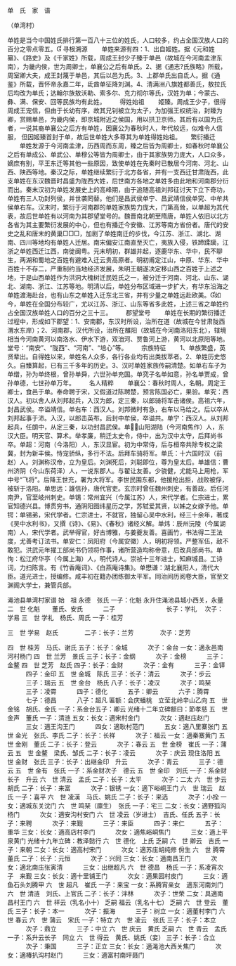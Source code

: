 

单　氏　家　谱

（单湾村）



单姓是当今中国姓氏排行第一百八十三位的姓氏，人口较多，约占全国汉族人口的百分之零点零五。
寻根溯源
　　单姓来源有四：1、出自姬姓。据《元和姓纂》、《路史》及《千家姓》所载，周成王封少子臻于单邑（故城在今河南孟津东南），为畿内侯，世为周卿士，单襄公之后有单氏。2、据《通志?氏族略》所载，周室卿大夫，成王封蔑于单邑，其后以邑为氏。3、上郡单氏出自氐人。据《通鉴》所载，晋怀帝永嘉二年，氐酋单征降刘渊。4、清满洲八旗姓都善氏，敖拉氏后均改为单氏；达翰尔族敖沃勒、索多尔、克力彻尔等氏，汉姓为单；今蒙古、彝、满、保安、回等民族均有此姓。
　　得姓始祖 
　　姬臻。周成王少子，很得周成王宠信，但由于长幼有序，故其兄钊被立为太子，为加强王权统治，封臻为卿，赏赐单邑，为畿内侯，即京城附近之侯国，用以拱卫京师。其后有以国为氏者，一说其裔单襄公之后方有单姓，因襄公为春秋时人，年代较远，似难令人信服，   但因姬臻首封于单，故后世单姓大多尊其为单姓得姓始祖。
　  繁衍播迁 
　　单姓发源于今河南孟津，历西周而东周，臻之后皆为周卿士，如春秋时单襄公之后有单成公、单武公、单穆公等皆为周卿士，由于其家族势力庞大，人口众多，嫡庶有别，平王东迁等其他一些原因，致使单姓在先秦时已散居今河南、河北、山西、陕西等地。秦汉之际，单姓继续繁衍于北方各省，并有一支西迁甘肃陇西，此支单姓在东汉魏晋时昌盛为陇西大姓，后世南方各地之单姓多由此地和河南郡分衍而出。秦末汉初为单姓发展史上的高峰期，由于追随高祖刘邦征讨天下立下奇功，单姓有三人功封列侯，并世袭罔替。他们是昌武侯单宁、昌武靖信侯单究、中牟共侯单右车。汉末时，繁衍于河南郡的单姓家族势力庞大，门第高耸，以单超为其代表，故后世单姓有以河南为其郡望堂号的。魏晋南北朝至隋唐，单姓人依旧以北方各省为其主要繁衍发展的中心，但也有播迁今安徽、江苏等南方省份者。唐代的安史之乱和唐末的黄巢□□□，加剧了单姓南迁的步伐，今江苏、浙江、湖北、湖南、四川等地均有单姓人迁居。南宋偏安江南直至灭亡，夷族入侵，铁蹄蹂躏，江浙之单姓西迁江西，南徙闽粤。元末明初，群雄并起，逐鹿华东、华中，民不聊生，两湖和蜀地之百姓有避难入迁云贵高原者。明初甫定江山，中原、华东、华中百姓十不存二，严重制约当地经济发展，朱明王朝遂决定移山西之百姓于上述之地，于是山西单姓作为洪洞大槐树迁民姓氏之一，被分迁于河南、河北、山东、湖北、湖南、浙江、江苏等地。明清以后，单姓分布区域进一步扩大，有华东沿海之单姓渡海赴台，也有山东之单姓入迁东北三省，并有少量之单姓远赴欧美。如今，单姓在全国分布较广，尤以江苏、浙江、山东等省多此姓，上述三省之单姓约占全国汉族单姓人口的百分之三十三。
　　郡望堂号 
　　单姓在长期的繁衍播迁过程中，形成如下郡望：1、安南郡，东汉时所设，治所在道（故城在今甘肃陇西渭水东岸）；2、河南郡，汉代所设，治所在雒阳（故城在今河南洛阳东北），辖境相当今河南黄河以南洛水、伊水下游，双洎河、贾鲁河上游，黄河以北原阳等地。
堂号：“南安”、“陇西”、“河南”、“培心”等。
　　宗族特征 
　　1、单族繁盛，英贤辈出。自得姓以来，单姓名人众多，各行各业均有出类拔萃者。2、单姓历史悠久。自臻算起，已有三千多年的历史。3、汉时单姓家族传嗣清楚。如单右车子为单缯，孙为单终根，曾孙单舜，六世孙单充国。单究子名单如意，孙名单贾成，曾孙单德，七世孙单万年。
　　名人精粹 
　　单襄公：春秋时周人，名朝。周定王卿士，食邑于单。奉命聘于宋，又假道过陈聘楚，预言陈国必亡，果验。单究：西汉人。初以舍人从刘邦起兵，入汉为郎，定三秦，以郎骑将军击诸侯。高祖六年，封昌武侯。卒谥靖信。单右车：西汉人。刘邦微时有急，右车以马给之。后以卒从刘邦起事于沛。入汉，以郎击英布。后封中牟侯，卒谥共。单宁：西汉人。从刘邦起兵，任朗中，从定三秦，以功封昌武侯。单：山阳湖陆（今河南焦作）人，东汉大臣。明天官、算术。举孝廉，稍迁太史令，侍中，出为汉中太守，后拜尚书卒。单超：河南（今洛阳）人，东汉显宦。初为中常侍，后与桓帝共除专权之梁冀，封为新丰侯。恃宠骄纵，多行不法。后拜车骑将军。单氏：十六国时汉（前赵）人。刘渊称汉帝，立为皇后。刘渊死后，刘聪即位，尊为皇太后。单雄信：曹州济阴（今山东荷泽）人，一说东郡人。与翟让友善。少骁健，尤能马上用枪，军中号“飞将”。后降王世充，署为大将军。李世民围东都，他援枪出拒，战败被俘，被斩于洛阳。单思远：雄信孙，唐代官吏。玄宗时曾任魏州刺史，有善政。后任河南尹，官至岐州刺史。单锡：常州宜兴（今属江苏）人，宋代学者。仁宗进士，累官知德兴县。博贯穷书，通阴阳图纬星历之学，苏轼爱其贤，以姊之女嫁予他。单锷：单锡弟，宋代学者。仁宗进士，不就官，独留心吴中水利，经三十余年，著成《吴中水利书》，又撰《诗》、《易》、《春秋》诸经义解。单炜：辰州沅陵（今属湖南）人，宋代学者。武举得官，好古博雅，与姜夔友善。喜画竹，书法得二王法度，尤善考订法书。单安仁：凤阳府（今属安徽）人，明初将领。严整军伍，敌不敢犯。洪武元年擢工部尚书仍领将作事，诸所营造均称帝意，后改兵部尚书。单恂：松江府华亭（今属上海）人，明代诗人。崇祯十三年进士，知麻城县。工诗词，力扫陈言。有《竹香庵词》、《白燕庵诗集》。单懋谦：湖北襄阳人，清代大臣。道光进士，授编修。咸丰初在籍办团练御太平军。同治间历阅卷大臣，官至文渊阁大学士，兼管兵部。






渑池县单湾村家谱
始　祖
永德　张氏
一子：化魁
永升住渑池县城小西关，永量
二　世
化魁　　董氏、安氏　　　
二子　　　　　　　　
长子：学礼　
次子：学易
三　世
学礼　杨氏、周氏
一子：桂芳

三　世
学易　赵氏　　　　
二子：长子：兰芳　
　　　次子：芝芳

四　世
桂芳　马氏、谢氏
五子：长子：金城
　　　次子：金台
一女：適永邑南河村杨门
四　世
兰芳　景氏
三子：长子：金纲
　　　次子：金榜
　　　三子：金鳌
四　世
芝芳　赵氏
四子：长子：金财
　　　次子：金有
　　　三子：金铎
　　　四子：金印
五　世
金城　陈氏
三子：长子：清云
　　　次子：步云
　　　三子：瑞云
五　世
金台　杨氏
八子：长子：凌汉
　　　次子：鸣琹
　　　三子：凌霄
　　　四子：德化
　　　五子：卿云
　　　六子：腾霄
　　　七子：德昌
　　　八子：超凡
匾额：会庆蟠桃　立莹北岭辛山乙向
五　世
金铭　胡氏、金氏
一子：系金台五子：卿云
光绪十二年立碑额曰：節孝慈
五　世
金声　董氏
一子：清涟
五女：长女：適宋村金门
　　　次女：適赵庒赵门
　　　三女：適王沟王门
　　　四女：適耿村范门
　　　五女：適八里寨张门
五　世
金光　张氏、李氏
二子：长子：长祥
　　　次子：福云
一女：適秦寨黄门
五　世
金刚　董氏
二子：长子：登云
　　　次子：春云
五　世
金榜　崔氏
一子：蒲云
五　世
金鳌　梁氏、邹氏
二子：长子：凌云
　　　次子：庆云
现住洛阳
五　世
金财　张氏
三子：长子：出继金印　升云
　　　次子：青云
　　　三子：德云
五　世
金有　张氏
一子：系金财次子　德云
五　世
金印　刘氏
一子：系金财长子　升云
六　世
清云　孟氏
二子：长子：太平
　　　次子：二太
六　世
步云　胡氏
二子：长子：来富
　　　次子：银锈
一女：適下峪峒王门
六　世
瑞云　赵氏
一子：喜平
六　世
凌漢　马氏、姚氏
二子：长子：来选
　　　次子：小拴
一女：適城东关沈门
六　世
鸣琹（廪生）　张氏
一子：宅三
二女：长女：適野狐沟杨门
　　　次女：適安沟村安门
六　世
凌云（岁进士）　吉氏、任氏
五子：长子：来聘
　　　次子：来觐
　　　三子：来臣
　　　四子：来仁
　　　五子：重华
三女：长女：適高店村李门
　　　次女：適焦峪峒焦门
　　　三女：適上平泉黄门
光绪十九年立碑：教泽懿行
六　世
德化　上氏
乏嗣
六　世
卿云　吉氏
一子：来朝
二女：长女：適高村宋门
　　　次女：適苏庒胡纯修
佾生
六　世
腾霄　董氏
二子：长子：元恒
　　　次子：兴同
三女：长女：適南昌王门
　　　次女：適北南庒张寅清
　　　三女：出继超凡
六　世
德昌　杨氏
一子：系凌宵次子　来觐
三女：长女：適十里铺王门
　　　次女：適果园村皮门
　　　三女：適鱼石头刘腾甲
六　世
超凡　崔氏
一子：来宝
一女：系腾宵亲女　適东河南刘门
六　世
清涟　刘氏、上官氏
二子：长子：泮林
　　　次子：世荣
二女：具適南昌村王门
六　世
祥云（乳名小十）
乏嗣
福云（乳名十七）
乏嗣
六　世
登云　董氏
三子：长子：本一
　　　次子：振海
　　　三子：树立
一女：適董村李门
六　世
春云
六　世
蒲云　宋氏
一子：特立
六　世
凌云　张氏
三子：长子：本立
　　　次子：鼎立
　　　三子：中立
六　世
庆云　黄氏
乏嗣
六　世
青云　孟氏
一子：系升云长子　同立
六　世
得云　黄氏、姚氏（妾）
三子：长子：合立
　　　次子：秉国
　　　三子：正立
三女：长女：適渑池大西关焦门
　　　次女：適椿扒沟村赵门
　　　三女：適富村南坪聂门

